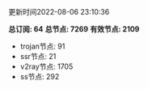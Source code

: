 更新时间2022-08-06 23:10:36

**总订阅: 64**
**总节点: 7269**
**有效节点: 2109**
- trojan节点: 91
- ssr节点: 21
- v2ray节点: 1705
- ss节点: 292
